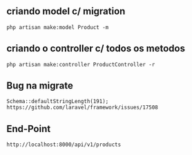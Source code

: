 ## criando model c/ migration
	php artisan make:model Product -m

## criando o controller c/ todos os metodos
	php artisan make:controller ProductController -r

## Bug na migrate
	Schema::defaultStringLength(191);
	https://github.com/laravel/framework/issues/17508



## End-Point
	http://localhost:8000/api/v1/products